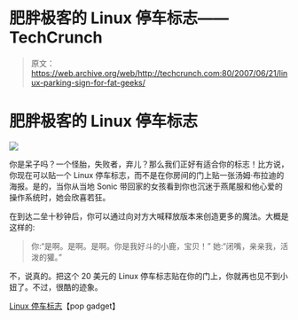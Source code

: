 # 肥胖极客的 Linux 停车标志——TechCrunch

> 原文：<https://web.archive.org/web/http://techcrunch.com:80/2007/06/21/linux-parking-sign-for-fat-geeks/>

# 肥胖极客的 Linux 停车标志

![](img/fabe4470fe57becc44d559b47fb5dfbb.png)

你是呆子吗？一个怪胎，失败者，弃儿？那么我们正好有适合你的标志！比方说，你现在可以贴一个 Linux 停车标志，而不是在你房间的门上贴一张汤姆·布拉迪的海报。是的，当你从当地 Sonic 带回家的女孩看到你也沉迷于燕尾服和他心爱的操作系统时，她会欣喜若狂。

在到达二垒十秒钟后，你可以通过向对方大喊释放版本来创造更多的魔法。大概是这样的:

> 你:“是啊。是啊。是啊。你是我好斗的小鹿，宝贝！”
> 她:“闭嘴，亲亲我，活泼的獾。”

不，说真的。把这个 20 美元的 Linux 停车标志贴在你的门上，你就再也见不到小妞了。不过，很酷的迹象。

[Linux 停车标志](https://web.archive.org/web/20210414004424/http://www.popgadget.net/2007/06/linux_parking_s.php)【pop gadget】